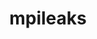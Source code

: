 ---
title: "mpileaks"
layout: cache
categories: [package, develop]
meta: {"compilers": ["gcc@11.4.0"], "num_specs": 8, "num_specs_by_stack": {"root": 8, "tutorial": 8}, "oss": ["ubuntu22.04"], "platforms": ["linux"], "stacks": ["root", "tutorial"], "targets": ["x86_64_v3"], "versions": ["1.0"]}
spec_details: [{"compiler": "gcc@11.4.0", "hash": "5fgrzpuisb64nix3ehrouqxonoahvzsp", "os": "ubuntu22.04", "platform": "linux", "size": "-", "stacks": ["root", "tutorial"], "target": "x86_64_v3", "variants": ["build_system=autotools", "stackstart=0"], "versions": ["1.0"]}, {"compiler": "gcc@11.4.0", "hash": "b5k3jkwnb33hbqgf3njouona22rpflbo", "os": "ubuntu22.04", "platform": "linux", "size": "-", "stacks": ["root", "tutorial"], "target": "x86_64_v3", "variants": ["build_system=autotools", "stackstart=0"], "versions": ["1.0"]}, {"compiler": "gcc@11.4.0", "hash": "bx2x4uhqnryspqentkxjp72llqjunbrg", "os": "ubuntu22.04", "platform": "linux", "size": "-", "stacks": ["root", "tutorial"], "target": "x86_64_v3", "variants": ["build_system=autotools", "stackstart=0"], "versions": ["1.0"]}, {"compiler": "gcc@11.4.0", "hash": "etmks4ogwssd257weehlck5skqpmcz4l", "os": "ubuntu22.04", "platform": "linux", "size": "-", "stacks": ["root", "tutorial"], "target": "x86_64_v3", "variants": ["build_system=autotools", "stackstart=0"], "versions": ["1.0"]}, {"compiler": "gcc@11.4.0", "hash": "izasqfrqfv6mapnjub3gdtz4gg4axpdk", "os": "ubuntu22.04", "platform": "linux", "size": "-", "stacks": ["root", "tutorial"], "target": "x86_64_v3", "variants": ["build_system=autotools", "stackstart=0"], "versions": ["1.0"]}, {"compiler": "gcc@11.4.0", "hash": "locepbmtttw5aphki5jaqn73lyzrjkkx", "os": "ubuntu22.04", "platform": "linux", "size": "-", "stacks": ["root", "tutorial"], "target": "x86_64_v3", "variants": ["build_system=autotools", "stackstart=0"], "versions": ["1.0"]}, {"compiler": "gcc@11.4.0", "hash": "uohiagnohtvb5dth66rd3jfgqg3p7a6a", "os": "ubuntu22.04", "platform": "linux", "size": "-", "stacks": ["root", "tutorial"], "target": "x86_64_v3", "variants": ["build_system=autotools", "stackstart=0"], "versions": ["1.0"]}, {"compiler": "gcc@11.4.0", "hash": "yvp2rwrkqhnn6yg7fblft5mjajlkxib6", "os": "ubuntu22.04", "platform": "linux", "size": "-", "stacks": ["root", "tutorial"], "target": "x86_64_v3", "variants": ["build_system=autotools", "stackstart=0"], "versions": ["1.0"]}]
---